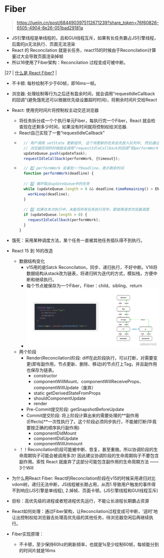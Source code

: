 # Fiber
> https://juejin.cn/post/6844903975112671239?share_token=76f60826-6505-4904-8e26-051bad29181a

- JS引擎线程是单线程的，且和GUI线程互斥，如果有长任务霸占JS引擎线程，后面的js无法执行、页面无法渲染
- React 的 Reconcilation 就是长任务，react15的时候由于Reconcilation计算量过大会导致页面渲染掉帧
- 所以16使用了Fiber架构：Reconcilation 过程变成可被中断。

|27 | [什么是 React Fiber?](#什么是-react-fiber) |

- 不卡顿: 每秒绘制不少于60帧，即16ms一帧。
- 浏览器: 处理绘制等行为之后还有盈余时间，就会调用“requestIdleCallback的回调”(避免饿死还可以根据优先级设置超时时间)，将剩余时间片交给React
- React: 使用完时间片将控制权主动交还浏览器
  - 将任务拆分成一个个执行单元Fiber，每执行完一个Fiber，React 就会检查现在还剩多少时间，如果没有时间就将控制权给浏览器.
  - React自己实现了一套“requestIdleCallback”
  - ```js
      // 用户调用 setState 更新组件, 这个待更新的任务会先放入队列中, 然后通过 requestIdleCallback 请求浏览器调度
      // 浏览器空闲的时候就会调用“requestIdleCallback的回调”即performWork
      updateQueue.push(updateTask);
      requestIdleCallback(performWork, {timeout});
    ```
  - ```js
      // 1️⃣ performWork 会拿到一个Deadline，表示剩余时间
      function performWork(deadline) {

      // 2️⃣ 循环取出updateQueue中的任务
      while (updateQueue.length > 0 && deadline.timeRemaining() > ENOUGH_TIME) {
        workLoop(deadline);
      }

      // 3️⃣ 如果在本次执行中，未能将所有任务执行完毕，那就再请求浏览器调度
      if (updateQueue.length > 0) {
        requestIdleCallback(performWork);
      }
    }
    ```
- 饿死：采用某种调度方法，某个任务一直被其他任务插队得不到执行。


- React 15 到 16的改造
  - 数据结构变化
    - v15用的是Satck Reconcilation，同步、递归执行，不好中断。V16将数据结构从stack改为链表，将递归转为迭代的方式，模拟栈，方便中断和继续执行。
    - 每个节点被保存为一个Fiber，Fiber：child、sibling、return
    - ![fiber](../../media/fiber.png)
  - 两个阶段
    - Render(Reconcilation)阶段: diff在此阶段执行，可以打断，对需要变更(即有副作用，节点更新、删除、移动)的节点打上Tag，并且副作用也保存为链表。
      - constructor
      - componentWillMount、componentWillReceiveProps、componentWillUpdate（废弃）
      - static getDerivedStateFromProps
      - shouldComponentUpdate
      - render
    - Pre-Commit提交阶段: getSnapshotBeforeUpdate
    - Commit提交阶段: 将上阶段计算出来的需要处理的**副作用(Effects)**一次性执行了。这个阶段必须同步执行，不能被打断(毕竟要按正确的顺序执行副作用)
      - componentDidMount
      - componentDidUpdate
      - componentWillUnmount
  - ！！Reconcilation阶段可能被中断、恢复，甚至重做。所以协调阶段的生命周期钩子可能会被调用多次! 因此建议协调阶段的生命周期钩子不要包含副作用。索性 React 就废弃了这部分可能包含副作用的生命周期方法 —— 3个Will



- 为什么用React Fiber: React的Reconcilation阶段在v15的时候采用递归对比vdom树，递归无法中断，JS线程被长期占用，从而1.导致用户触发的事件得不到响应(JS引擎是单线程), 2.掉帧、页面卡顿。(JS引擎线程和GUI线程互斥)
- 目标：高优先级的进程或者短进程优先运行，不能让长进程长期霸占资源
- React如何处理：通过Fiber架构，让Reconcilation过程变成可中断，'适时'地让出控制权给浏览器去处理高优先级的其他任务，待浏览器空闲后再继续执行。
- Fiber实现原理：
  - 不卡顿，至少保持60hz的刷新频率，也就是1s至少绘制60帧，每帧能分到的时间片就是16ms





